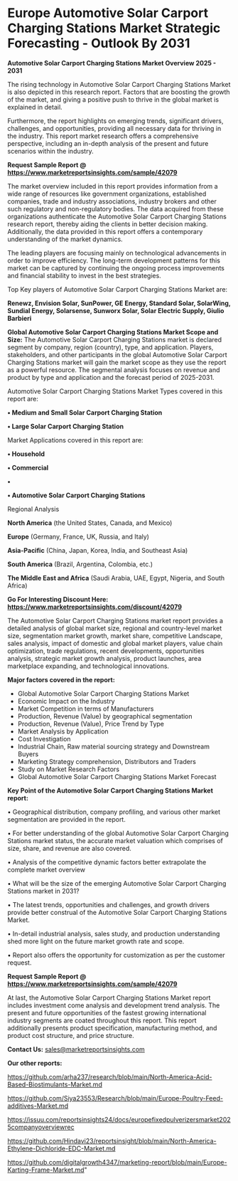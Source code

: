 # Europe Automotive Solar Carport Charging Stations Market Strategic Forecasting - Outlook By 2031

<Strong> Automotive Solar Carport Charging Stations Market Overview 2025 - 2031</strong>

The rising technology in Automotive Solar Carport Charging Stations Market is also depicted in this research report. Factors that are boosting the growth of the market, and giving a positive push to thrive in the global market is explained in detail.

Furthermore, the report highlights on emerging trends, significant drivers, challenges, and opportunities, providing all necessary data for thriving in the industry. This report market research offers a comprehensive perspective, including an in-depth analysis of the present and future scenarios within the industry.

<strong>Request Sample Report @ <a href=https://www.marketreportsinsights.com/sample/42079>https://www.marketreportsinsights.com/sample/42079</a></strong>

The market overview included in this report provides information from a wide range of resources like government organizations, established companies, trade and industry associations, industry brokers and other such regulatory and non-regulatory bodies. The data acquired from these organizations authenticate the Automotive Solar Carport Charging Stations research report, thereby aiding the clients in better decision making. Additionally, the data provided in this report offers a contemporary understanding of the market dynamics.

The leading players are focusing mainly on technological advancements in order to improve efficiency. The long-term development patterns for this market can be captured by continuing the ongoing process improvements and financial stability to invest in the best strategies.

Top Key players of Automotive Solar Carport Charging Stations Market are:

<strong>Renewz, Envision Solar, SunPower, GE Energy, Standard Solar, SolarWing, Sundial Energy, Solarsense, Sunworx Solar, Solar Electric Supply, Giulio Barbieri</strong>

<strong><b>Global Automotive Solar Carport Charging Stations Market Scope and Size:</b></strong>
The Automotive Solar Carport Charging Stations market is declared segment by company, region (country), type, and application. Players, stakeholders, and other participants in the global Automotive Solar Carport Charging Stations market will gain the market scope as they use the report as a powerful resource. The segmental analysis focuses on revenue and product by type and application and the forecast period of 2025-2031.

Automotive Solar Carport Charging Stations Market Types covered in this report are:

<strong>•  Medium and Small Solar Carport Charging Station

•  Large Solar Carport Charging Station</strong>

Market Applications covered in this report are:

<strong>•  Household

•  Commercial

•  

•  Automotive Solar Carport Charging Stations</strong> 

Regional Analysis

<strong>North America</strong> (the United States, Canada, and Mexico)

<strong>Europe</strong> (Germany, France, UK, Russia, and Italy)

<strong>Asia-Pacific</strong> (China, Japan, Korea, India, and Southeast Asia)

<strong>South America</strong> (Brazil, Argentina, Colombia, etc.)

<strong>The Middle East and Africa</strong> (Saudi Arabia, UAE, Egypt, Nigeria, and South Africa)

<strong>Go For Interesting Discount Here: <a href=https://www.marketreportsinsights.com/discount/42079>https://www.marketreportsinsights.com/discount/42079</a></strong>

The Automotive Solar Carport Charging Stations market report provides a detailed analysis of global market size, regional and country-level market size, segmentation market growth, market share, competitive Landscape, sales analysis, impact of domestic and global market players, value chain optimization, trade regulations, recent developments, opportunities analysis, strategic market growth analysis, product launches, area marketplace expanding, and technological innovations.

<strong><b>Major factors covered in the report:</b></strong>
<ul>
  <li>Global Automotive Solar Carport Charging Stations Market </li>
  <li>Economic Impact on the Industry</li>
  <li>Market Competition in terms of Manufacturers</li>
  <li>Production, Revenue (Value) by geographical segmentation</li>
  <li>Production, Revenue (Value), Price Trend by Type</li>
  <li>Market Analysis by Application</li>
  <li>Cost Investigation</li>
  <li>Industrial Chain, Raw material sourcing strategy and Downstream Buyers</li>
  <li>Marketing Strategy comprehension, Distributors and Traders</li>
  <li>Study on Market Research Factors</li>
  <li>Global Automotive Solar Carport Charging Stations Market Forecast</li>
</ul>

<strong><b>Key Point of the Automotive Solar Carport Charging Stations Market report:</b></strong>

• Geographical distribution, company profiling, and various other market segmentation are provided in the report.

• For better understanding of the global Automotive Solar Carport Charging Stations market status, the accurate market valuation which comprises of size, share, and revenue are also covered.

• Analysis of the competitive dynamic factors better extrapolate the complete market overview

• What will be the size of the emerging Automotive Solar Carport Charging Stations market in 2031?

• The latest trends, opportunities and challenges, and growth drivers provide better construal of the Automotive Solar Carport Charging Stations Market.

• In-detail industrial analysis, sales study, and production understanding shed more light on the future market growth rate and scope.

• Report also offers the opportunity for customization as per the customer request.

<strong>Request Sample Report @ <a href=https://www.marketreportsinsights.com/sample/42079>https://www.marketreportsinsights.com/sample/42079</a></strong>

At last, the Automotive Solar Carport Charging Stations Market report includes investment come analysis and development trend analysis. The present and future opportunities of the fastest growing international industry segments are coated throughout this report. This report additionally presents product specification, manufacturing method, and product cost structure, and price structure.

<strong>Contact Us:</strong>
sales@marketreportsinsights.com

<strong>Our other reports:</strong>

<a href=https://github.com/arha237/research/blob/main/North-America-Acid-Based-Biostimulants-Market.md>https://github.com/arha237/research/blob/main/North-America-Acid-Based-Biostimulants-Market.md</a>

<a href=https://github.com/Siya23553/Research/blob/main/Europe-Poultry-Feed-additives-Market.md>https://github.com/Siya23553/Research/blob/main/Europe-Poultry-Feed-additives-Market.md</a>

<a href=https://issuu.com/reportsinsights24/docs/europefixedpulverizersmarket2025companyoverviewrec>https://issuu.com/reportsinsights24/docs/europefixedpulverizersmarket2025companyoverviewrec</a>

<a href=https://github.com/Hindavi23/reportsinsight/blob/main/North-America-Ethylene-Dichloride-EDC-Market.md>https://github.com/Hindavi23/reportsinsight/blob/main/North-America-Ethylene-Dichloride-EDC-Market.md</a>

<a href=https://github.com/digitalgrowth4347/marketing-report/blob/main/Europe-Karting-Frame-Market.md>https://github.com/digitalgrowth4347/marketing-report/blob/main/Europe-Karting-Frame-Market.md</a>"

